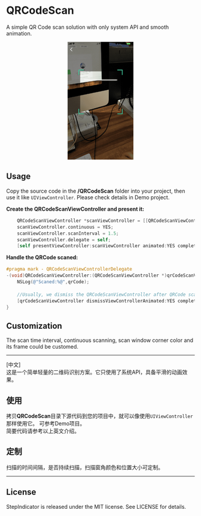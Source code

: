 # QRCodeScan
A simple QR Code scan solution with only system API and smooth animation.

<p align="center" >
<img src="https://raw.githubusercontent.com/chenyun122/QRCodeScan/master/Screenshots/QRCodeScan.gif" alt="QRCodeScan" title="QRCodeScan" width="35%" height="35%" />
</p>

## Usage
Copy the source code in the **/QRCodeScan** folder into your project, then use it like `UIViewController`. Please check details in Demo project.

**Create the QRCodeScanViewController and present it:**
```Objective-c
    QRCodeScanViewController *scanViewController = [[QRCodeScanViewController alloc] init];
    scanViewController.continuous = YES;
    scanViewController.scanInterval = 1.5;
    scanViewController.delegate = self;
    [self presentViewController:scanViewController animated:YES completion:nil];
```

**Handle the QRCode scaned:**
```Objective-c
#pragma mark - QRCodeScanViewControllerDelegate
-(void)QRCodeScanViewController:(QRCodeScanViewController *)qrCodeScanViewController qrCodeDidScanned:(NSString *)qrCode {
    NSLog(@"Scaned:%@",qrCode);

    //Usually, we dismiss the QRCodeScanViewController after QRCode scanned, instead of displaying an alert.
    [qrCodeScanViewController dismissViewControllerAnimated:YES completion:nil];
}
```

## Customization
The scan time interval, continuous scanning, scan window corner color and its frame could be customed.
___
[中文]  
这是一个简单轻量的二维码识别方案。它只使用了系统API，具备平滑的动画效果。

## 使用
拷贝**QRCodeScan**目录下源代码到您的项目中，就可以像使用`UIViewController`那样使用它。 可参考Demo项目。  
简要代码请参考以上英文介绍。

## 定制
扫描的时间间隔，是否持续扫描，扫描窗角颜色和位置大小可定制。

___
## License
StepIndicator is released under the MIT license. See LICENSE for details.